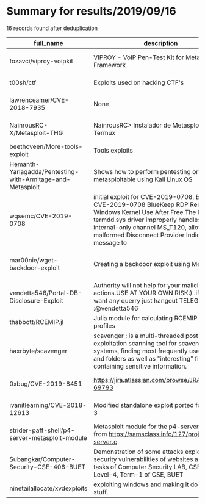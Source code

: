 
# Summary for results/2019/09/16
    
16 records found after deduplication

| full_name | description | html_url | matched_list | matched_count | pushed_at | size | stargazers_count | language | forks_count | vul_ids |
|------------------------------------------------------------|------------------------------------------------------------------------------------------------------------------------------------------------------------------------------------------------------------------------------------------------------------------|-------------------------------------------------------------------------------|-----------------------------------------------|-----------------|---------------------------|--------|--------------------|------------|---------------|--------------------|
| fozavci/viproy-voipkit | VIPROY - VoIP Pen-Test Kit for Metasploit Framework | https://github.com/fozavci/viproy-voipkit | ['metasploit module OR payload'] | 1 | 2019-09-16 07:32:10+00:00 | 263 | 352 | Ruby | 91 | [] |
| t00sh/ctf | Exploits used on hacking CTF's | https://github.com/t00sh/ctf | ['exploit'] | 1 | 2019-09-16 11:11:17+00:00 | 883 | 31 | Perl | 20 | [] |
| lawrenceamer/CVE-2018-7935 | None | https://github.com/lawrenceamer/CVE-2018-7935 | ['cve-2'] | 1 | 2019-09-16 05:55:39+00:00 | 7 | 2 | Python | 0 | ['CVE-2018-7935'] |
| NainrousRC-X/Metasploit-THG | NainrousRC> Instalador de Metasploit en Termux | https://github.com/NainrousRC-X/Metasploit-THG | ['metasploit module OR payload'] | 1 | 2019-09-16 20:22:46+00:00 | 3 | 0 | Shell | 0 | [] |
| beethoveen/More-tools-exploit | Tools exploits | https://github.com/beethoveen/More-tools-exploit | ['exploit'] | 1 | 2019-09-16 16:30:03+00:00 | 343 | 0 | PHP | 0 | [] |
| Hemanth-Yarlagadda/Pentesting-with-Armitage-and-Metasploit | Shows how to perform pentesting on metasploitable using Kali Linux OS | https://github.com/Hemanth-Yarlagadda/Pentesting-with-Armitage-and-Metasploit | ['metasploit module OR payload'] | 1 | 2019-09-16 14:16:13+00:00 | 14039 | 0 | | 0 | [] |
| wqsemc/CVE-2019-0708 | initial exploit for CVE-2019-0708, BlueKeep CVE-2019-0708 BlueKeep RDP Remote Windows Kernel Use After Free The RDP termdd.sys driver improperly handles binds to internal-only channel MS_T120, allowing a malformed Disconnect Provider Indication message to | https://github.com/wqsemc/CVE-2019-0708 | ['cve-2', 'exploit', 'remote code execution'] | 3 | 2019-09-16 10:35:57+00:00 | 6738 | 12 | Ruby | 5 | ['CVE-2019-0708'] |
| mar00nie/wget-backdoor-exploit | Creating a backdoor exploit using Metasploit | https://github.com/mar00nie/wget-backdoor-exploit | ['exploit', 'metasploit module OR payload'] | 2 | 2019-09-16 14:50:12+00:00 | 121585 | 0 | Python | 1 | [] |
| vendetta546/Portal-DB-Disclosure-Exploit | Authority will not help for your malicious actions.USE AT YOUR OWN RISK:) .if YOU want any querry just hangout TELEGRAM :@vendetta546 | https://github.com/vendetta546/Portal-DB-Disclosure-Exploit | ['exploit'] | 1 | 2019-09-16 11:19:31+00:00 | 4 | 1 | Python | 0 | [] |
| thabbott/RCEMIP.jl | Julia module for calculating RCEMIP standard profiles | https://github.com/thabbott/RCEMIP.jl | ['rce'] | 1 | 2019-09-16 02:18:20+00:00 | 17 | 0 | Julia | 0 | [] |
| haxrbyte/scavenger | scavenger : is a multi-threaded post-exploitation scanning tool for scavenging systems, finding most frequently used files and folders as well as "interesting" files containing sensitive information. | https://github.com/haxrbyte/scavenger | ['exploit'] | 1 | 2019-09-16 13:22:43+00:00 | 6421 | 0 | Python | 0 | [] |
| 0xbug/CVE-2019-8451 | https://jira.atlassian.com/browse/JRASERVER-69793 | https://github.com/0xbug/CVE-2019-8451 | ['cve-2'] | 1 | 2019-09-16 10:47:45+00:00 | 2 | 10 | | 2 | ['CVE-2019-8451'] |
| ivanitlearning/CVE-2018-12613 | Modified standalone exploit ported for Python 3 | https://github.com/ivanitlearning/CVE-2018-12613 | ['cve-2', 'exploit'] | 2 | 2019-09-16 14:04:00+00:00 | 21 | 1 | Python | 0 | ['CVE-2018-12613'] |
| strider-paff-shell/p4-server-metasploit-module | Metasploit module for the p4-server code from https://samsclass.info/127/proj/p4-server.c | https://github.com/strider-paff-shell/p4-server-metasploit-module | ['metasploit module OR payload'] | 1 | 2019-09-16 12:56:17+00:00 | 1 | 0 | Ruby | 0 | [] |
| Subangkar/Computer-Security-CSE-406-BUET | Demonstration of some attacks exploiting security vulnerabilities of websites and OSs as tasks of Computer Security LAB, CSE 406 in Level-4, Term-1 of CSE, BUET | https://github.com/Subangkar/Computer-Security-CSE-406-BUET | ['exploit'] | 1 | 2019-09-16 16:09:23+00:00 | 10050 | 1 | Python | 0 | [] |
| ninetailallocate/xvdexploits | exploiting windows and making it do crazy stuff. | https://github.com/ninetailallocate/xvdexploits | ['exploit'] | 1 | 2019-09-16 22:02:42+00:00 | 0 | 0 | | 0 | [] |

